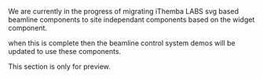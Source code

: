 We are currently in the progress of migrating iThemba LABS svg based beamline components to site independant components based on the widget component.

when this is complete then the beamline control system demos will be updated to use these components.

This section is only for preview.
